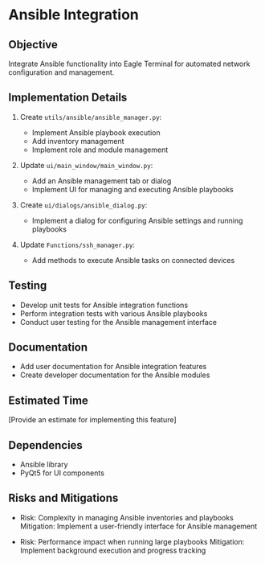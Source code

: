 # Ansible Integration

## Objective
Integrate Ansible functionality into Eagle Terminal for automated network configuration and management.

## Implementation Details

1. Create `utils/ansible/ansible_manager.py`:
   - Implement Ansible playbook execution
   - Add inventory management
   - Implement role and module management

2. Update `ui/main_window/main_window.py`:
   - Add an Ansible management tab or dialog
   - Implement UI for managing and executing Ansible playbooks

3. Create `ui/dialogs/ansible_dialog.py`:
   - Implement a dialog for configuring Ansible settings and running playbooks

4. Update `Functions/ssh_manager.py`:
   - Add methods to execute Ansible tasks on connected devices

## Testing
- Develop unit tests for Ansible integration functions
- Perform integration tests with various Ansible playbooks
- Conduct user testing for the Ansible management interface

## Documentation
- Add user documentation for Ansible integration features
- Create developer documentation for the Ansible modules

## Estimated Time
[Provide an estimate for implementing this feature]

## Dependencies
- Ansible library
- PyQt5 for UI components

## Risks and Mitigations
- Risk: Complexity in managing Ansible inventories and playbooks
  Mitigation: Implement a user-friendly interface for Ansible management

- Risk: Performance impact when running large playbooks
  Mitigation: Implement background execution and progress tracking
